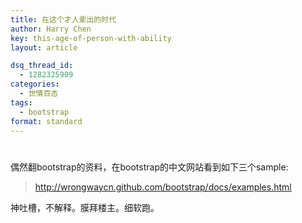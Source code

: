 ```yaml
---
title: 在这个才人辈出的时代
author: Harry Chen
key: this-age-of-person-with-ability
layout: article

dsq_thread_id:
  - 1282325909
categories:
  - 世情百态
tags:
  - bootstrap
format: standard
---
```

#
  偶然翻bootstrap的资料，在bootstrap的中文网站看到如下三个sample:

><http://wrongwaycn.github.com/bootstrap/docs/examples.html>

  神吐槽，不解释。膜拜楼主。细软跑。
